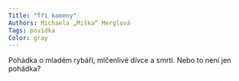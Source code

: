 ```yaml
---
Title: "Tři kameny"
Authors: Michaela „Miška“ Merglová
Tags: povídka
Color: gray
---
```

Pohádka o mladém rybáři, mlčenlivé dívce a smrti. Nebo to není jen pohádka?
